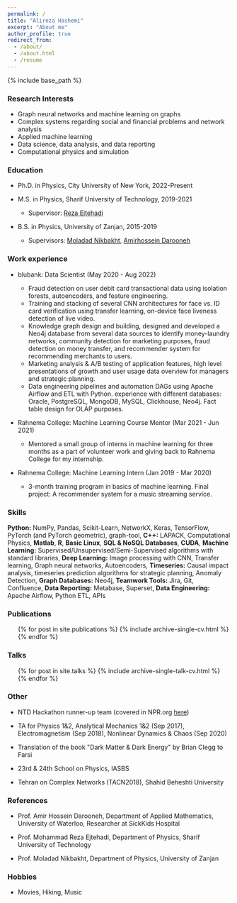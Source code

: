 ```yaml
---
permalink: /
title: "Alireza Hashemi"
excerpt: "About me"
author_profile: true
redirect_from: 
  - /about/
  - /about.html
  - /resume
---
```


{% include base_path %}

### Research Interests

* Graph neural networks and machine learning on graphs
* Complex systems regarding social and financial problems and network analysis
* Applied machine learning
* Data science, data analysis, and data reporting
* Computational physics and simulation

### Education

* Ph.D. in Physics, City University of New York, 2022-Present

* M.S. in Physics, Sharif University of Technology, 2019-2021
  * Supervisor: [Reza Ejtehadi](https://scholar.google.com/citations?user=FKH-RL4AAAAJ&hl=en)

* B.S. in Physics, University of Zanjan, 2015-2019
  * Supervisors: [Moladad Nikbakht](https://scholar.google.com/citations?user=0OdzVUwAAAAJ&hl=en), [Amirhossein Darooneh](https://www.researchgate.net/profile/Amir-Darooneh)


### Work experience

* blubank: Data Scientist (May 2020 - Aug 2022)
  * Fraud detection on user debit card transactional data using isolation forests, autoencoders, and feature engineering.
  * Training and stacking of several CNN architectures for face vs. ID card verification using transfer learning, on-device face liveness detection of live video.
  * Knowledge graph design and building, designed and developed a Neo4j database from several data sources to identify money-laundry networks, community detection for marketing purposes, fraud detection on money transfer, and recommender system for recommending merchants to users.
  * Marketing analysis & A/B testing of application features, high level presentations of growth and user usage data overview for managers and strategic planning.
  * Data engineering pipelines and automation DAGs using Apache Airflow and ETL with Python. experience with different databases: Oracle, PostgreSQL, MongoDB, MySQL, Clickhouse, Neo4j. Fact table design for OLAP purposes.

* Rahnema College: Machine Learning Course Mentor (Mar 2021 - Jun 2021)
  * Mentored a small group of interns in machine learning for three months as a part of volunteer work and giving back to Rahnema College for my internship.

* Rahnema College: Machine Learning Intern (Jan 2019 - Mar 2020)
  * 3-month training program in basics of machine learning. Final project: A recommender system for a music streaming
service.
  
### Skills

**Python:** NumPy, Pandas, Scikit-Learn, NetworkX, Keras, TensorFlow, PyTorch (and PyTorch geometric), graph-tool, **C++:** LAPACK, Computational Physics, **Matlab**, **R**, **Basic Linux**, **SQL & NoSQL Databases**, **CUDA**, **Machine Learning:** Supervised/Unsupervised/Semi-Supervised algorithms with standard libraries, **Deep Learning:** Image processing with CNN, Transfer learning, Graph neural networks, Autoencoders, **Timeseries:** Causal impact analysis, timeseries prediction algorithms for strategic planning, Anomaly Detection, **Graph Databases:** Neo4j, **Teamwork Tools:** Jira, Git, Confluence, **Data Reporting:** Metabase, Superset, **Data Engineering:** Apache Airflow, Python ETL, APIs


### Publications

  <ul>{% for post in site.publications %}
    {% include archive-single-cv.html %}
  {% endfor %}</ul>
  
### Talks

  <ul>{% for post in site.talks %}
    {% include archive-single-talk-cv.html %}
  {% endfor %}</ul>
  
### Other

* NTD Hackathon runner-up team (covered in NPR.org [here](https://www.npr.org/sections/goatsandsoda/2021/06/10/1004317823/ready-set-think-hackathon-aims-to-kill-off-fake-health-rumors?t=1623391758841&t=1623400525877&t=1623401989271))

* TA for Physics 1&2, Analytical Mechanics 1&2 (Sep 2017), Electromagnetism (Sep 2018), Nonlinear Dynamics & Chaos (Sep 2020)

* Translation of the book "Dark Matter & Dark Energy" by Brian Clegg to Farsi

* 23rd & 24th School on Physics, IASBS

* Tehran  on Complex Networks (TACN2018), Shahid Beheshti University

### References

* Prof. Amir Hossein Darooneh, Department of Applied Mathematics, University of Waterloo, Researcher at SickKids Hospital

* Prof. Mohammad Reza Ejtehadi, Department of Physics, Sharif University of Technology

* Prof. Moladad Nikbakht, Department of Physics, University of Zanjan

### Hobbies

* Movies, Hiking, Music
